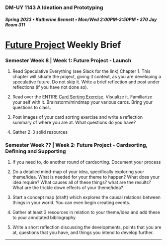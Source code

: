 ### DM-UY 1143 A Ideation and Prototyping
##### Spring 2023 • Katherine Bennett • Mon/Wed 2:00PM-3:50PM • 370 Jay Room 311

# [Future Project](Future.md) Weekly Brief


### Semester Week 8 | Week 1: Future Project - Launch

1. Read Speculative Everything (see Slack for the link) Chapter 1. This chapter will situate the project, giving it context, as you are developing a speculative future. Do not skip it. Write a brief reflection and post under reflections (if you have not done so).


2. Read over the ENTIRE [Card Sorting Exercise](cardSortingExercise.md). Visualize it. Familiarize your self with it. Brainstorm/mindmap your various cards. Bring your questions to class.

3. Post images of your card sorting exercise and write a reflection summary of where you are at. What questions do you have?

4. Gather 2-3 solid resources


### Semester Week ?? | Week 2: Future Project - Cardsorting, Defining and Supporting

1. If you need to, do another round of cardsorting. Document your process

2. Do a detailed mind-map of your idea, specifically exploring your theme/idea. What is needed for your theme to happen? What does your idea require? What causes all of these things? what are the results? What are the trickle down effects of your theme/idea?

3. Start a concept map (draft) which explores the causal relations between things in your world. You can even begin creating events.

4. Gather at least 3 resources in relation to your theme/idea and add these to your annotated bibliography

5. Write a short reflection discussing the developments, points that you are at, questions that you have, and things you intend to develop further.

---

